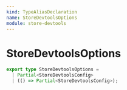 ```yaml
---
kind: TypeAliasDeclaration
name: StoreDevtoolsOptions
module: store-devtools
---
```


# StoreDevtoolsOptions

```ts
export type StoreDevtoolsOptions =
  | Partial<StoreDevtoolsConfig>
  | (() => Partial<StoreDevtoolsConfig>);
```
